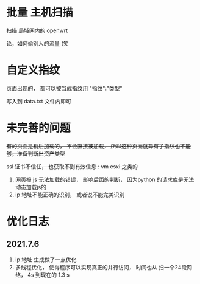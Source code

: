 # 批量 主机扫描

扫描 局域网内的 openwrt 

论，如何偷别人的流量 (笑


# 自定义指纹

页面出现的， 都可以被当成指纹用
"指纹":"类型"

写入到 data.txt 文件内即可

# 未完善的问题

~~有的页面是稍后加载的， 不会直接被加载， 所以这种页面就算有了指纹也不能够，准备判断出资产类型~~

~~ssl 证书不信任， 也获取不到有效信息 : vm esxi 之类的~~

1. 网页报 js 无法加载的错误， 影响后面的判断， 因为python 的请求库是无法动态加载js的
2. ip 地址不能正确的识别， 或者说不能完美识别

# 优化日志
## 2021.7.6
1. ip 地址 生成做了一点优化
2. 多线程优化， 使得程序可以实现真正的并行访问， 时间也从 扫一个24段网络， 4s 到现在的 1.3 s



